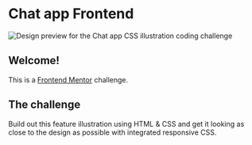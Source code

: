 # Chat app Frontend

![Design preview for the Chat app CSS illustration coding challenge](./design/desktop-preview.jpg)

## Welcome!

This is a [Frontend Mentor](https://www.frontendmentor.io) challenge.

## The challenge

Build out this feature illustration using HTML & CSS and get it looking as close to the design as possible with integrated responsive CSS.
